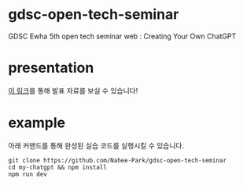 # gdsc-open-tech-seminar
GDSC Ewha 5th open tech seminar web : Creating Your Own ChatGPT

# presentation 

[이 링크](https://sopt-8th-seminar-presentation.vercel.app/1)를 통해 발표 자료를 보실 수 있습니다!

# example
아래 커맨드를 통해 완성된 실습 코드를 실행시킬 수 있습니다.
```
git clone https://github.com/Nahee-Park/gdsc-open-tech-seminar
cd my-chatgpt && npm install 
npm run dev
```
